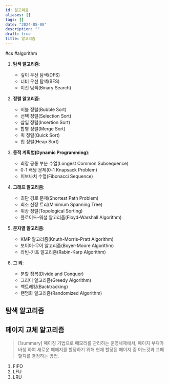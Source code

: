 ```yaml
---
id: 알고리즘
aliases: []
tags: []
date: "2024-05-08"
description: ""
draft: true
title: 알고리즘
---
```

#cs #algorithm 
1. **탐색 알고리즘**:

   - 깊이 우선 탐색(DFS)
   - 너비 우선 탐색(BFS)
   - 이진 탐색(Binary Search)

2. **정렬 알고리즘**:

   - 버블 정렬(Bubble Sort)
   - 선택 정렬(Selection Sort)
   - 삽입 정렬(Insertion Sort)
   - 합병 정렬(Merge Sort)
   - 퀵 정렬(Quick Sort)
   - 힙 정렬(Heap Sort)

3. **동적 계획법(Dynamic Programming)**:

   - 최장 공통 부분 수열(Longest Common Subsequence)
   - 0-1 배낭 문제(0-1 Knapsack Problem)
   - 피보나치 수열(Fibonacci Sequence)

4. **그래프 알고리즘**:

   - 최단 경로 문제(Shortest Path Problem)
   - 최소 신장 트리(Minimum Spanning Tree)
   - 위상 정렬(Topological Sorting)
   - 플로이드-워셜 알고리즘(Floyd-Warshall Algorithm)

5. **문자열 알고리즘**:

   - KMP 알고리즘(Knuth-Morris-Pratt Algorithm)
   - 보이어-무어 알고리즘(Boyer-Moore Algorithm)
   - 라빈-카프 알고리즘(Rabin-Karp Algorithm)

6. **그 외**:
   - 분할 정복(Divide and Conquer)
   - 그리디 알고리즘(Greedy Algorithm)
   - 백트래킹(Backtracking)
   - 랜덤화 알고리즘(Randomized Algorithm)

## 탐색 알고리즘

## 페이지 교체 알고리즘

> [!summary]
> 페이징 기법으로 메모리를 관리하는 운영체제에서, 페이지 부재가 바생 하여 새로운 페에지를 할당하기 위해 현재 할당된 페이지 중 어느것과 교페할지를 결정하는 방법.

1. FIFO
2. LFU
3. LRU
